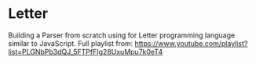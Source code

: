 # Letter
Building a Parser from scratch using for Letter programming language similar to JavaScript. Full playlist from: https://www.youtube.com/playlist?list=PLGNbPb3dQJ_5FTPfFIg28UxuMpu7k0eT4
